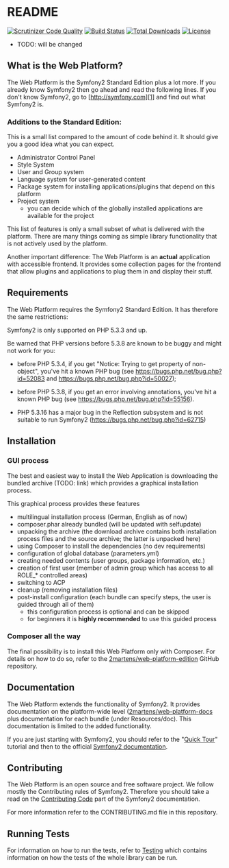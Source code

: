 # README

[![Scrutinizer Code Quality](https://scrutinizer-ci.com/g/2martens/web-platform/badges/quality-score.png?b=master)](https://scrutinizer-ci.com/g/2martens/web-platform/?branch=master)
[![Build Status](https://travis-ci.org/2martens/web-platform.svg?branch=master)](https://travis-ci.org/2martens/web-platform)
[![Total Downloads](https://poser.pugx.org/2martens/web-platform/downloads)](https://packagist.org/packages/2martens/web-platform)
[![License](https://poser.pugx.org/2martens/web-platform/license)](https://packagist.org/packages/2martens/web-platform)

* TODO: will be changed

## What is the Web Platform?

The Web Platform is the Symfony2 Standard Edition plus a lot more.
If you already know Symfony2 then go ahead and read the following lines.
If you don't know Symfony2, go to [http://symfony.com][1] and find out
what Symfony2 is.

### Additions to the Standard Edition:

This is a small list compared to the amount of code behind it. It should
give you a good idea what you can expect.

- Administrator Control Panel
- Style System
- User and Group system
- Language system for user-generated content
- Package system for installing applications/plugins that depend on this platform
- Project system
  * you can decide which of the globally installed applications are available for the project

This list of features is only a small subset of what is delivered with the
platform. There are many things coming as simple library functionality
that is not actively used by the platform.

Another important difference:
The Web Platform is an **actual** application with accessible frontend.
It provides some collection pages for the frontend that allow plugins and
applications to plug them in and display their stuff.

## Requirements

The Web Platform requires the Symfony2 Standard Edition. It has therefore
the same restrictions:

Symfony2 is only supported on PHP 5.3.3 and up.

Be warned that PHP versions before 5.3.8 are known to be buggy and might not
work for you:

 * before PHP 5.3.4, if you get "Notice: Trying to get property of
   non-object", you've hit a known PHP bug (see
   https://bugs.php.net/bug.php?id=52083 and
   https://bugs.php.net/bug.php?id=50027);

 * before PHP 5.3.8, if you get an error involving annotations, you've hit a
   known PHP bug (see https://bugs.php.net/bug.php?id=55156).

 * PHP 5.3.16 has a major bug in the Reflection subsystem and is not suitable to
   run Symfony2 (https://bugs.php.net/bug.php?id=62715)

## Installation

### GUI process
The best and easiest way to install the Web Application is downloading
the bundled archive (TODO: link) which provides a graphical installation process.

This graphical process provides these features
- multilingual installation process (German, English as of now)
- composer.phar already bundled (will be updated with selfupdate)
- unpacking the archive (the download archive contains both installation
  process files and the source archive; the latter is unpacked here)
- using Composer to install the dependencies (no dev requirements)
- configuration of global database (parameters.yml)
- creating needed contents (user groups, package information, etc.)
- creation of first user (member of admin group which has access to all ROLE_* controlled
  areas)
- switching to ACP
- cleanup (removing installation files)
- post-install configuration (each bundle can specify steps, the user
  is guided through all of them)
  - this configuration process is optional and can be skipped
  - for beginners it is **highly recommended** to use this guided process

### Composer all the way

The final possibility is to install this Web Platform only with Composer.
For details on how to do so, refer to the [2martens/web-platform-edition][3]
GitHub repository.

## Documentation

The Web Platform extends the functionality of Symfony2. It provides documentation
on the platform-wide level ([2martens/web-platform-docs][4] plus documentation for each bundle (under Resources/doc). 
This documentation is limited to the added functionality.

If you are just starting with Symfony2, you should refer to the "[Quick Tour][5]"
tutorial and then to the official [Symfony2 documentation][6].

## Contributing

The Web Platform is an open source and free software project. We follow mostly
the Contributing rules of Symfony2. Therefore you should take a read on the
[Contributing Code][7] part of the Symfony2 documentation.

For more information refer to the CONTRIBUTING.md file in this repository.

## Running Tests

For information on how to run the tests, refer to [Testing][8] which
contains information on how the tests of the whole library can be run.

[1]: http://symfony.com/
[2]: http://symfony.com/download
[3]: https://github.com/2martens/web-platform-edition
[4]: https://github.com/2martens/web-platform-docs
[5]: http://symfony.com/get_started
[6]: http://symfony.com/doc/current/
[7]: http://symfony.com/doc/current/contributing/code/index.html
[8]: https://github.com/2martens/web-platform-docs/tests.rst
